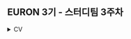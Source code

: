 ## EURON 3기 - 스터디팀 3주차
<details>
<summary>CV</summary>
<div markdown="1">       
  
  <br />
  
| 주차 | 내용             | 발표자                               | 발표자료 |
| ---- | ---------------- | ------------------------------------ | -------- |
| 3 | cs231n 3주차 |  김나은, 고주은   | [📚]()    |


